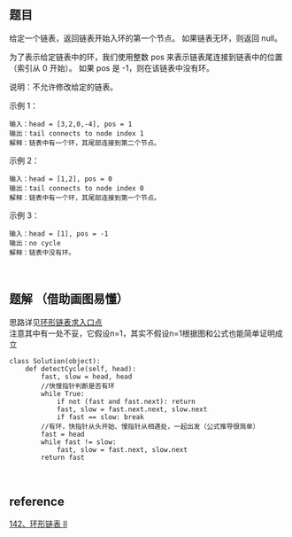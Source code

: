 ## 题目
给定一个链表，返回链表开始入环的第一个节点。 如果链表无环，则返回 null。

为了表示给定链表中的环，我们使用整数 pos 来表示链表尾连接到链表中的位置（索引从 0 开始）。 如果 pos 是 -1，则在该链表中没有环。

说明：不允许修改给定的链表。

示例 1：
```
输入：head = [3,2,0,-4], pos = 1
输出：tail connects to node index 1
解释：链表中有一个环，其尾部连接到第二个节点。
```
示例 2：
```
输入：head = [1,2], pos = 0
输出：tail connects to node index 0
解释：链表中有一个环，其尾部连接到第一个节点。
```
示例 3：
```
输入：head = [1], pos = -1
输出：no cycle
解释：链表中没有环。
```

&nbsp;
## 题解 （借助画图易懂）
思路详见[环形链表求入口点](https://blog.csdn.net/baidu_40931662/article/details/84306202)    
注意其中有一处不妥，它假设n=1，其实不假设n=1根据图和公式也能简单证明成立

```
class Solution(object):
    def detectCycle(self, head):
        fast, slow = head, head
        //快慢指针判断是否有环
        while True:
            if not (fast and fast.next): return
            fast, slow = fast.next.next, slow.next
            if fast == slow: break
        //有环，快指针从头开始、慢指针从相遇处，一起出发（公式推导很简单）
        fast = head
        while fast != slow:
            fast, slow = fast.next, slow.next
        return fast
```

&nbsp;
## reference
[142、环形链表 II](https://leetcode-cn.com/problems/linked-list-cycle-ii/)

